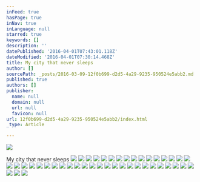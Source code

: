 ```yaml
---
inFeed: true
hasPage: true
inNav: true
inLanguage: null
starred: true
keywords: []
description: ''
datePublished: '2016-04-01T07:43:01.118Z'
dateModified: '2016-04-01T07:30:14.468Z'
title: My city that never sleeps
author: []
sourcePath: _posts/2016-03-09-12f0b699-d2d5-4a29-9235-950524e5abb2.md
published: true
authors: []
publisher:
  name: null
  domain: null
  url: null
  favicon: null
url: 12f0b699-d2d5-4a29-9235-950524e5abb2/index.html
_type: Article

---
```

![](https://the-grid-user-content.s3-us-west-2.amazonaws.com/7f744efb-d5ac-4bff-aede-8e32346d8c28.jpg)

My city that never sleeps
![](https://the-grid-user-content.s3-us-west-2.amazonaws.com/4457837d-8f33-4202-8f07-91662b35f83b.jpg)
![](https://the-grid-user-content.s3-us-west-2.amazonaws.com/a101d898-21a4-475c-bd44-062d0108776b.jpg)
![](https://the-grid-user-content.s3-us-west-2.amazonaws.com/295424fb-4430-48d6-a50e-cbbef911b3e5.jpg)
![](https://the-grid-user-content.s3-us-west-2.amazonaws.com/826e720c-2e3e-455a-95f9-74871fed1310.jpg)
![](https://the-grid-user-content.s3-us-west-2.amazonaws.com/07bbc1ae-9982-4441-a3fe-f0eea06d2f07.jpg)
![](https://the-grid-user-content.s3-us-west-2.amazonaws.com/3944a099-5993-44d3-a004-27076b34d326.jpg)
![](https://the-grid-user-content.s3-us-west-2.amazonaws.com/f4953352-b10e-4c94-a7d9-08d1d4bf6772.jpg)
![](https://the-grid-user-content.s3-us-west-2.amazonaws.com/053b79b1-d4bc-49f2-a7a8-e69db0a60952.jpg)
![](https://the-grid-user-content.s3-us-west-2.amazonaws.com/e3a60f20-d6ae-4bff-8012-0fe6dcd854d7.jpg)
![](https://the-grid-user-content.s3-us-west-2.amazonaws.com/78ce04fc-4a02-4208-ac60-3eb02c9557af.jpg)
![](https://the-grid-user-content.s3-us-west-2.amazonaws.com/0e205aee-3a8f-424f-99d1-064f1c240393.jpg)
![](https://the-grid-user-content.s3-us-west-2.amazonaws.com/6e3ad071-a349-4a70-8c74-12a7e735c865.jpg)
![](https://the-grid-user-content.s3-us-west-2.amazonaws.com/4fee7d6c-2408-433b-8877-72ae5b4a247a.jpg)
![](https://the-grid-user-content.s3-us-west-2.amazonaws.com/221f0363-0aea-430a-9ddd-71baee95a097.jpg)
![](https://the-grid-user-content.s3-us-west-2.amazonaws.com/dabab0ef-4e52-4ff6-b00f-af7ccceccc7c.jpg)
![](https://the-grid-user-content.s3-us-west-2.amazonaws.com/88f6ab60-0f48-4256-a98b-8e008ce3f942.jpg)
![](https://the-grid-user-content.s3-us-west-2.amazonaws.com/34bd76c5-e488-46c0-bb23-4d6611d711a2.jpg)
![](https://the-grid-user-content.s3-us-west-2.amazonaws.com/66036880-6aa0-4c33-9900-6c06e5258a90.jpg)
![](https://the-grid-user-content.s3-us-west-2.amazonaws.com/67cec866-9c64-4351-9834-19de1c52a568.jpg)
![](https://the-grid-user-content.s3-us-west-2.amazonaws.com/f9bcfc07-8fed-4291-a814-4ea4569aa6bd.jpg)
![](https://the-grid-user-content.s3-us-west-2.amazonaws.com/6733d93f-7b14-4e43-9334-bb9dcb486eb5.jpg)
![](https://the-grid-user-content.s3-us-west-2.amazonaws.com/ad3101f2-6cb9-4ce2-add2-c7c4c2ec4bef.jpg)
![](https://the-grid-user-content.s3-us-west-2.amazonaws.com/4d2bf10b-c27d-41be-88a3-66486b36ae6a.jpg)
![](https://the-grid-user-content.s3-us-west-2.amazonaws.com/002bf08f-2a6d-40f3-bd12-70211c40d638.jpg)
![](https://the-grid-user-content.s3-us-west-2.amazonaws.com/4dd9dcb0-7a75-4522-9bd1-52c5e601cbfe.jpg)
![](https://the-grid-user-content.s3-us-west-2.amazonaws.com/5a68e34b-71fb-4d3e-a24a-a55937c7ca8d.jpg)
![](https://the-grid-user-content.s3-us-west-2.amazonaws.com/ff28eb92-3a67-4ca1-a6a6-6426f5050779.jpg)
![](https://the-grid-user-content.s3-us-west-2.amazonaws.com/356f9aeb-6e5d-4d92-a792-dbf4bed3da12.jpg)
![](https://the-grid-user-content.s3-us-west-2.amazonaws.com/8cb59d30-f7be-4c3b-aa5b-4c3bf4d78cbb.jpg)
![](https://the-grid-user-content.s3-us-west-2.amazonaws.com/fc380319-d81a-4840-9475-95bdfd4b769f.jpg)
![](https://the-grid-user-content.s3-us-west-2.amazonaws.com/0564d7d5-ad31-4f73-bb52-05cab996127f.jpg)
![](https://the-grid-user-content.s3-us-west-2.amazonaws.com/4987d715-60a6-40f7-943c-4b6246a070a6.jpg)
![](https://the-grid-user-content.s3-us-west-2.amazonaws.com/2d6db993-4cd8-45e3-a076-0907e1c5ac0e.jpg)
![](https://the-grid-user-content.s3-us-west-2.amazonaws.com/816f42b9-fdc8-47f9-b358-ea15ef963daa.jpg)
![](https://the-grid-user-content.s3-us-west-2.amazonaws.com/34f80185-cd59-45f1-86cb-9ea1dfd40701.jpg)
![](https://the-grid-user-content.s3-us-west-2.amazonaws.com/68bfcd9b-7cfd-411b-9f54-c6f3b70ce5c3.jpg)
![](https://the-grid-user-content.s3-us-west-2.amazonaws.com/c8864c85-1e20-4226-be93-17080814632a.jpg)
![](https://the-grid-user-content.s3-us-west-2.amazonaws.com/2aeffc62-7deb-4da2-8ea8-6354e450f82b.jpg)
![](https://the-grid-user-content.s3-us-west-2.amazonaws.com/c8446556-1eb3-401b-ab15-a7551fe2d214.jpg)
![](https://the-grid-user-content.s3-us-west-2.amazonaws.com/ab44cee4-4851-494d-8db2-f44f32297373.jpg)
![](https://the-grid-user-content.s3-us-west-2.amazonaws.com/84150578-f5ca-43b7-b567-2224c1c3f15f.jpg)
![](https://the-grid-user-content.s3-us-west-2.amazonaws.com/f481e6aa-2ec8-4101-8756-f842ddc56114.jpg)
![](https://the-grid-user-content.s3-us-west-2.amazonaws.com/5c93dbd5-3524-4e98-9d94-27ed3cd37338.jpg)
![](https://the-grid-user-content.s3-us-west-2.amazonaws.com/63abb93f-7da7-49e4-ab54-4530396ab778.jpg)